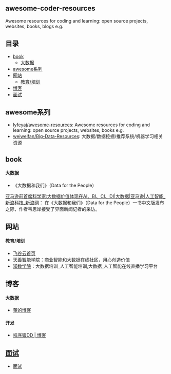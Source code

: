 ## awesome-coder-resources
Awesome resources for coding and learning: open source projects, websites, books, blogs e.g.

<!-- BEGIN 目录 -->
## 目录

- [book](#book)
    - [大数据](#大数据)
- [awesome系列](#awesome系列)
- [网站](#网站)
    - [教育/培训](#教育/培训)
- [博客](#博客)
- [面试](#面试)


<!-- END 目录 -->

## awesome系列


+ [lyfeyaj/awesome-resources](https://github.com/lyfeyaj/awesome-resources): Awesome resources for coding and learning: open source projects, websites, books e.g.
+ [weiweifan/Big-Data-Resources](https://github.com/weiweifan/Big-Data-Resources): 大数据/数据挖掘/推荐系统/机器学习相关资源

## book

#### 大数据

+ 《大数据和我们》（Data for the People）

[亚马逊前首席科学家:大数据价值体现在AI、BI、CI、DI|大数据|亚马逊|人工智能_新浪科技_新浪网](http://tech.sina.com.cn/i/2017-01-06/doc-ifxzkfuk2567848.shtml)：
在《大数据和我们》（Data for the People）一书中文版发布之际，作者韦思岸接受了界面新闻记者的采访。

## 网站

#### 教育/培训

+ [飞谷云首页](http://www.feiguyun.com/)
+ [天善智能学院](https://edu.hellobi.com/)：商业智能和大数据在线社区，用心创造价值
+ [知数学院](http://www.zhishu51.com/)：大数据培训_人工智能培训,大数据_人工智能在线直播学习平台


## 博客

#### 大数据
+ [董的博客](http://dongxicheng.org/about/)

#### 开发
+ [程序猿DD | 博客](http://blog.didispace.com/)


## [面试](https://github.com/yesky12/awesome-coder-resources/blob/master/面试题.md)
+ [面试](https://github.com/yesky12/awesome-coder-resources/blob/master/面试题.md)

